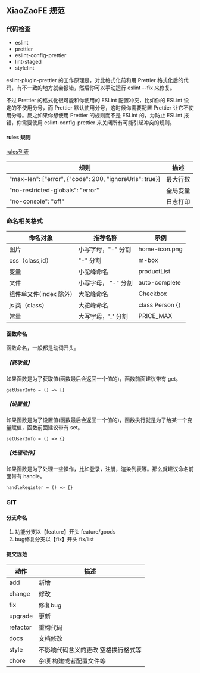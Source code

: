 ## XiaoZaoFE 规范

### 代码检查
- eslint
- prettier
- eslint-config-prettier
- lint-staged
- stylelint

eslint-plugin-prettier 的工作原理是，对比格式化前和用 Prettier 格式化后的代码，有不一致的地方就会报错，然后你可以手动运行 eslint --fix 来修复。

不过 Prettier 的格式化很可能和你使用的 ESLint 配置冲突，比如你的 ESLint 设定的不使用分号，而 Prettier 默认使用分号，这时候你需要配置 Prettier 让它不使用分号。反之如果你想使用 Prettier 的规则而不是 ESLint 的，为防止 ESLint 报错，你需要使用 eslint-config-prettier 来关闭所有可能引起冲突的规则。

#### rules 规则

[rules列表](https://cn.eslint.org/docs/rules/)


| 规则                                                    | 描述     |
| ------------------------------------------------------- | -------- |
| "max-len": ["error", {"code": 200, "ignoreUrls": true}] | 最大行数 |
| "no-restricted-globals": "error"                        | 全局变量 |
| "no-console": "off"                                     | 日志打印 |

### 命名相关格式

| 命名对象               | 推荐名称            | 示例            |
| ---------------------- | ------------------- | --------------- |
| 图片                   | 小写字母，"-" 分割  | home-icon.png   |
| css（class,id）        | "-" 分割            | m-box           |
| 变量                   | 小驼峰命名          | productList     |
| 文件                   | 小写字母， "-" 分割 | auto-complete   |
| 组件单文件(index 除外) | 大驼峰命名          | Checkbox        |
| js 类（class）         | 大驼峰命名          | class Person {} |
| 常量                   | 大写字母，'\_' 分割 | PRICE_MAX       |

#### 函数命名

函数命名，一般都是动词开头。

##### 【获取值】

如果函数是为了获取值(函数最后会返回一个值的)，函数前面建议带有 get。

`getUserInfo = () => {}`

##### 【设置值】

如果函数是为了设置值(函数最后会返回一个值的)，函数执行就是为了给某一个变量赋值，函数前面建议带有 set。

`setUserInfo = () => {}`

##### 【处理动作】

如果函数是为了处理一些操作，比如登录，注册，渲染列表等。那么就建议命名前面带有 handle。

`handleRegister = () => {}`

### GIT

#### 分支命名
1. 功能分支以【feature】开头 feature/goods
2. bug修复分支以【fix】开头 fix/list

#### 提交规范

| 动作 | 描述 |
| --- | --- |
| add | 新增 |
| change | 修改 |
| fix | 修复bug |
| upgrade | 更新 |
| refactor | 重构代码 |
| docs | 文档修改 |
| style | 不影响代码含义的更改 空格换行格式等 |
| chore | 杂项 构建或者配置文件等 |
